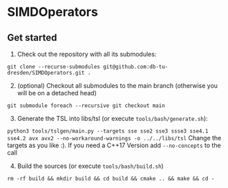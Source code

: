 # SIMDOperators

## Get started
1. Check out the repository with all its submodules:

`git clone --recurse-submodules git@github.com:db-tu-dresden/SIMDOperators.git .`

2. (optional) Checkout all submodules to the main branch (otherwise you will be on a detached head)

`git submodule foreach --recursive git checkout main`

3. Generate the TSL into libs/tsl (or execute `tools/bash/generate.sh`):

`python3 tools/tslgen/main.py --targets sse sse2 sse3 ssse3 sse4.1 sse4.2 avx avx2 --no-workaround-warnings -o ../../libs/tsl`
Change the targets as you like :). If you need a C++17 Version add `--no-concepts` to the call

4. Build the sources (or execute `tools/bash/build.sh`)

`rm -rf build && mkdir build && cd build && cmake .. && make && cd -`
